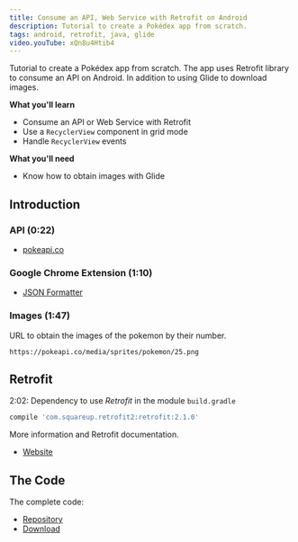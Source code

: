 ```yaml
---
title: Consume an API, Web Service with Retrofit on Android
description: Tutorial to create a Pokédex app from scratch.
tags: android, retrofit, java, glide
video.youTube: xQn8u4Htib4
---
```


Tutorial to create a Pokédex app from scratch. The app uses Retrofit library to consume an API on Android. In addition to using Glide to download images.

__What you'll learn__

* Consume an API or Web Service with Retrofit
* Use a `RecyclerView` component in grid mode
* Handle `RecyclerView` events

__What you'll need__

* Know how to obtain images with Glide

## Introduction

### API (0:22)

* [pokeapi.co](https://pokeapi.co/)

### Google Chrome Extension (1:10)

* [JSON Formatter](https://chrome.google.com/webstore/detail/json-formatter/bcjindcccaagfpapjjmafapmmgkkhgoa)

### Images (1:47)

URL to obtain the images of the pokemon by their number.

```http
https://pokeapi.co/media/sprites/pokemon/25.png
```

## Retrofit

2:02: Dependency to use *Retrofit* in the module `build.gradle`

```groovy
compile 'com.squareup.retrofit2:retrofit:2.1.0'
```

More information and Retrofit documentation.

* [Website](http://square.github.io/retrofit/)

## The Code
The complete code:

* [Repository](https://github.com/alvareztech/Pokedex)
* [Download](https://github.com/alvareztech/Pokedex/archive/master.zip)
